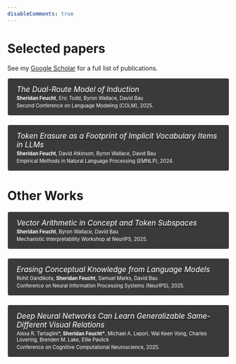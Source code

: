 ```yaml
---
disableComments: true
---
```

<style>
    #papers {
        list-style: none;
        padding: 0;
        counter-reset: item;
    }
    
    .paper {
        background-color: #3a3a3a;
        border: 1px solid #ffffff;
        padding: 15px 20px;
        margin-bottom: 20px;
        border-radius: 4px;
        counter-increment: item;
        position: relative;
    }
    
    .paper:before {
        /* content: counter(item) "."; */
        font-weight: normal;
        color: #e0e0e0;
        margin-right: 10px;
        font-size: 1.2em;
    }
    
    .paper h5 {
        display: inline;
        margin: 0;
        font-size: 1.2em;
        color: #ffffff;
        font-weight: normal;
    }

    .paper span {
        display: inline;
        margin: 0;
        font-size: 0.8em;
        color: #ffffff;
        font-weight: normal;
    }
    
    /* .paper:hover {
        background-color: #424242;
        transition: all 0.2s ease;
    } */
</style>

<h1>Selected papers</h1>
<p>See my <a href="https://scholar.google.com/citations?user=4EobJQIAAAAJ&hl=en&oi=sra">Google Scholar</a> for a full list of publications.</p>

<ol id="papers">
    <li class="paper">
    <a href="https://dualroute.baulab.info/"><h5>The Dual-Route Model of Induction</h5></a><br>
    <span><b>Sheridan Feucht</b>, Eric Todd, Byron Wallace, David Bau</span><br>
    <span>Second Conference on Language Modeling (COLM), 2025.</span>
    </li>
    <li class="paper">
        <a href="https://footprints.baulab.info/"><h5> Token Erasure as a Footprint of Implicit Vocabulary Items in LLMs</h5></a><br>
        <span><b>Sheridan Feucht</b>, David Atkinson, Byron Wallace, David Bau</span><br>
        <span>Empirical Methods in Natural Language Processing (EMNLP), 2024.</span>
    </li>
</ol>

<h1>Other Works</h1>
<ol id="papers">
    <li class="paper">
        <a href="https://arithmetic.baulab.info/"><h5>Vector Arithmetic in Concept and Token Subspaces</h5></a><br>
        <span><b>Sheridan Feucht</b>, Byron Wallace, David Bau</span><br>
        <span>Mechanistic Interpretability Workshop at NeurIPS, 2025.</span>
    </li>
    <li class="paper">
        <a href="https://elm.baulab.info/"><h5>Erasing Conceptual Knowledge from Language Models</h5></a><br>
        <span>Rohit Gandikota, <b>Sheridan Feucht</b>, Samuel Marks, David Bau</span><br>
        <span>Conference on Neural Information Processing Systems (NeurIPS), 2025.</span>
    </li>
    <li class="paper">
        <a href="https://arxiv.org/abs/2310.09612"><h5>Deep Neural Networks Can Learn Generalizable Same-Different Visual Relations</h5></a><br>
        <span>Alexa R. Tartaglini*, <b>Sheridan Feucht*</b>, Michael A. Lepori, Wai Keen Vong, Charles Lovering, Brenden M. Lake, Ellie Pavlick</span><br>
        <span>Conference on Cognitive Computational Neuroscience, 2025.</span>
    </li>
</ol>

